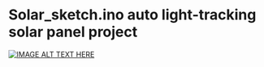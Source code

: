 # Solar_sketch.ino auto light-tracking solar panel project


[![IMAGE ALT TEXT HERE](https://img.youtube.com/vi/Yl9go0NtzGw/0.jpg)](https://www.youtube.com/watch?v=Yl9go0NtzGw)
